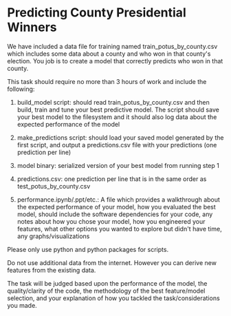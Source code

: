 # Predicting County Presidential Winners


We have included a data file for training named train_potus_by_county.csv which includes some data about a county
and who won in that county's election. You job is to create a model that correctly predicts who won in that county.


This task should require no more than 3 hours of work and include the following:

1. build_model script: should read train_potus_by_county.csv and then build, train and tune your best predictive model.
The script should save your best model to the filesystem and it should also log data about the expected performance of
the model

2. make_predictions script: should load your saved model generated by the first script, and output a predictions.csv file with your predictions (one prediction per line)

3. model binary: serialized version of your best model from running step 1

4. predictions.csv: one prediction per line that is in the same order as test_potus_by_county.csv

5. performance.ipynb/.ppt/etc.: A file which provides a walkthrough about the expected performance of your model, how you evaluated the best model, should include the software dependencies for your code, any notes about how you chose your model, how you engineered your features, what other options you wanted to explore but didn't have time, any graphs/visualizations


Please only use python and python packages for scripts. 

Do not use additional data from the internet. However you can derive new features from the existing data.

The task will be judged based upon the performance of the model, the quality/clarity of the code, the
methodology of the best feature/model selection, and your explanation of how you tackled the task/considerations you made.
